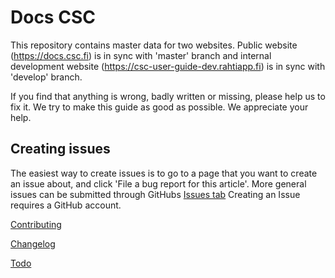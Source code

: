 # Docs CSC

This repository contains master data for two websites. Public website
(https://docs.csc.fi) is in sync with 'master' branch and internal
development website (https://csc-user-guide-dev.rahtiapp.fi) is in
sync with 'develop' branch.

If you find that anything is wrong, badly written or missing, please
help us to fix it. We try to make this guide as good as possible. We
appreciate your help.

## Creating issues

The easiest way to create issues is to go to a page that you want to
create an issue about, and click 'File a bug report for this
article'. More general issues can be submitted through GitHubs [Issues tab](https://github.com/CSCfi/csc-user-guide/issues)
Creating an Issue requires a GitHub account.


[Contributing](CONTRIBUTING.md)

[Changelog](CHANGELOG.md)

[Todo](TODO.md)
